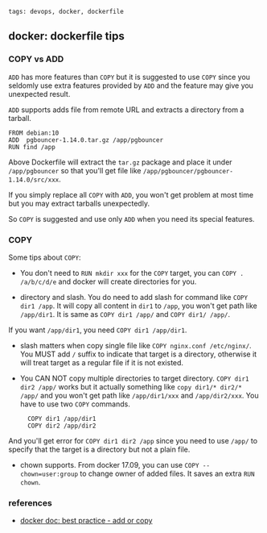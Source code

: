 ```metadata
tags: devops, docker, dockerfile
```

## docker: dockerfile tips


### COPY vs ADD
`ADD` has more features than `COPY` but it is suggested to use `COPY` since you seldomly
 use extra features provided by `ADD` and the feature may give you unexpected result.

`ADD` supports adds file from remote URL and extracts a directory from a tarball.

```
FROM debian:10
ADD  pgbouncer-1.14.0.tar.gz /app/pgbouncer
RUN find /app
```

Above Dockerfile will extract the `tar.gz` package and place it under `/app/pgbouncer` so
 that you'll get file like `/app/pgbouncer/pgbouncer-1.14.0/src/xxx`.

If you simply replace all `COPY` with `ADD`, you won't get problem at most time but you
 may extract tarballs unexpectedly.

So `COPY` is suggested and use only `ADD` when you need its special features.

### COPY
Some tips about `COPY`:

- You don't need to `RUN mkdir xxx` for the `COPY` target, you can `COPY . /a/b/c/d/e`
 and docker will create directories for you.

- directory and slash. You do need to add slash for command like `COPY dir1 /app`.
It will copy all content in `dir1` to `/app`, you won't get path like `/app/dir1`.
It is same as `COPY dir1 /app/` and `COPY dir1/ /app/`.

If you want `/app/dir1`, you need `COPY dir1 /app/dir1`.

- slash matters when copy single file like `COPY nginx.conf /etc/nginx/`. You MUST
 add `/` suffix to indicate that target is a directory, otherwise it will treat
 target as a regular file if it is not existed.

- You CAN NOT copy multiple directories to target directory. `COPY dir1 dir2 /app/`
 works but it actually something like `copy dir1/* dir2/* /app/` and you won't get
 path like `/app/dir1/xxx` and `/app/dir2/xxx`. You have to use two `COPY` commands.

        COPY dir1 /app/dir1
        COPY dir2 /app/dir2

And you'll get error for `COPY dir1 dir2 /app` since you need to use `/app/` to specify
 that the target is a directory but not a plain file.

- chown supports. From docker 17.09, you can use `COPY --chown=user:group` to change
 owner of added files. It saves an extra `RUN chown`.

### references
- [docker doc: best practice - add or copy](https://docs.docker.com/develop/develop-images/dockerfile_best-practices/#add-or-copy)
